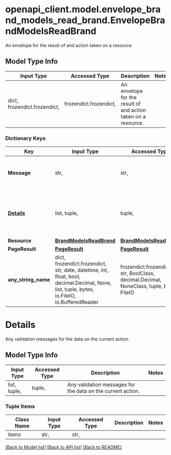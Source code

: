 # openapi_client.model.envelope_brand_models_read_brand.EnvelopeBrandModelsReadBrand

An envelope for the result of and action taken on a resource.

## Model Type Info
Input Type | Accessed Type | Description | Notes
------------ | ------------- | ------------- | -------------
dict, frozendict.frozendict,  | frozendict.frozendict,  | An envelope for the result of and action taken on a resource. | 

### Dictionary Keys
Key | Input Type | Accessed Type | Description | Notes
------------ | ------------- | ------------- | ------------- | -------------
**Message** | str,  | str,  | A status message for the action taken. | [optional] 
**[Details](#Details)** | list, tuple,  | tuple,  | Any validation messages for the data on the current action. | [optional] 
**Resource** | [**BrandModelsReadBrand**](BrandModelsReadBrand.md) | [**BrandModelsReadBrand**](BrandModelsReadBrand.md) |  | [optional] 
**PageResult** | [**PageResult**](PageResult.md) | [**PageResult**](PageResult.md) |  | [optional] 
**any_string_name** | dict, frozendict.frozendict, str, date, datetime, int, float, bool, decimal.Decimal, None, list, tuple, bytes, io.FileIO, io.BufferedReader | frozendict.frozendict, str, BoolClass, decimal.Decimal, NoneClass, tuple, bytes, FileIO | any string name can be used but the value must be the correct type | [optional]

# Details

Any validation messages for the data on the current action.

## Model Type Info
Input Type | Accessed Type | Description | Notes
------------ | ------------- | ------------- | -------------
list, tuple,  | tuple,  | Any validation messages for the data on the current action. | 

### Tuple Items
Class Name | Input Type | Accessed Type | Description | Notes
------------- | ------------- | ------------- | ------------- | -------------
items | str,  | str,  |  | 

[[Back to Model list]](../../README.md#documentation-for-models) [[Back to API list]](../../README.md#documentation-for-api-endpoints) [[Back to README]](../../README.md)

